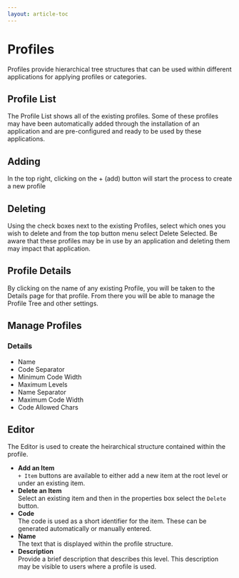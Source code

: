 ```yaml
---
layout: article-toc
---
```

# Profiles
Profiles provide hierarchical tree structures that can be used within different applications for applying profiles or categories.

## Profile List
The Profile List shows all of the existing profiles. Some of these profiles may have been automatically added through the installation of an application and are pre-configured and ready to be used by these applications.

## Adding
In the top right, clicking on the + (add) button will start the process to create a new profile

## Deleting
Using the check boxes next to the existing Profiles, select which ones you wish to delete and from the top button menu select Delete Selected. Be aware that these profiles may be in use by an application and deleting them may impact that application.

## Profile Details
By clicking on the name of any existing Profile, you will be taken to the Details page for that profile. From there you will be able to manage the Profile Tree and other settings.

## Manage Profiles
### Details
* Name
* Code Separator
* Minimum Code Width
* Maximum Levels
* Name Separator
* Maximum Code Width
* Code Allowed Chars

## Editor
The Editor is used to create the heirarchical structure contained within the profile. 

* **Add an Item**<br>`+ Item` buttons are available to either add a new item at the root level or under an existing item.
* **Delete an Item**<br>Select an existing item and then in the properties box select the `Delete` button.
* **Code**<br>The code is used as a short identifier for the item.  These can be generated automatically or manually entered.
* **Name**<br>The text that is displayed within the profile structure.
* **Description**<br>Provide a brief description that describes this level. This description may be visible to users where a profile is used.
